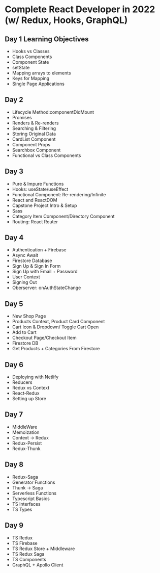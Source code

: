 # Complete React Developer in 2022 (w/ Redux, Hooks, GraphQL)
## Day 1 Learning Objectives
- Hooks vs Classes
- Class Components
- Component State
- setState
- Mapping arrays to elements
- Keys for Mapping
- Single Page Applications

## Day 2 
- Lifecycle Method:componentDidMount
- Promises
- Renders & Re-renders
- Searching & Filtering
- Storing Original Data
- CardList Component
- Component Props
- Searchbox Component
- Functional vs Class Components

## Day 3
- Pure & Impure Functions
- Hooks: useState/useEffect
- Functional Component: Re-rendering/Infinite
- React and ReactDOM
- Capstone Project Intro & Setup
- Sass
- Category Item Component/Directory Component
- Routing: React Router
  
## Day 4
- Authentication + Firebase
- Async Await
- Firestore Database
- Sign Up & Sign In Form
- Sign Up with Email + Password
- User Context
- Signing Out
- Oberserver: onAuthStateChange
  
## Day 5
- New Shop Page 
- Products Context, Product Card Component
- Cart Icon & Dropdown/ Toggle Cart Open
- Add to Cart
- Checkout Page/Checkout Item
- Firestore DB 
- Get Products + Categories From Firestore
  
## Day 6
- Deploying with Netlify
- Reducers
- Redux vs Context
- React-Redux
- Setting up Store

## Day 7 
- MiddleWare
- Memoization
- Context -> Redux
- Redux-Persist
- Redux-Thunk

## Day 8
- Redux-Saga
- Generator Functions
- Thunk -> Saga
- Serverless Functions 
- Typescript Basics
- TS Interfaces
- TS Types

## Day 9
- TS Redux
- TS Firebase
- TS Redux Store + Middleware
- TS Redux Saga
- TS Components
- GraphQL + Apollo Client